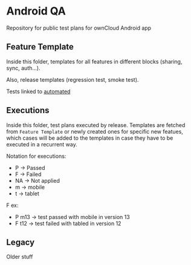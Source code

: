 # Android QA

Repository for public test plans for ownCloud Android app


## Feature Template

Inside this folder, templates for all features in different blocks (sharing, sync, auth...). 

Also, release templates (regression test, smoke test).

Tests linked to [automated](https://github.com/owncloud/android-scenario-testing)

## Executions

Inside this folder, test plans executed by release. Templates are fetched from `Feature Template` or newly created ones for specific new featues, which cases will be added to the templates in case they have to be executed in a recurrent way.

Notation for executions:

- P → Passed
- F → Failed
- NA → Not applied 
- m → mobile
- t → tablet

F ex: 

- P m13 → test passed with mobile in version 13
- F t12 → test failed with tabled in version 12

## Legacy 

Older stuff
